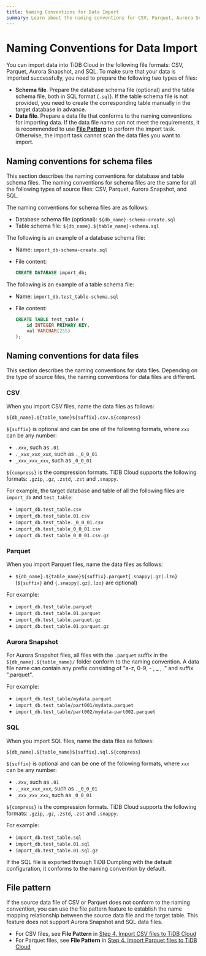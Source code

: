 ```yaml
---
title: Naming Conventions for Data Import
summary: Learn about the naming conventions for CSV, Parquet, Aurora Snapshot, and SQL files during data import.
---
```


# Naming Conventions for Data Import

You can import data into TiDB Cloud in the following file formats: CSV, Parquet, Aurora Snapshot, and SQL. To make sure that your data is imported successfully, you need to prepare the following two types of files:

- **Schema file**. Prepare the database schema file (optional) and the table schema file, both in SQL format (`.sql`). If the table schema file is not provided, you need to create the corresponding table manually in the target database in advance.
- **Data file**. Prepare a data file that conforms to the naming conventions for importing data. If the data file name can not meet the requirements, it is recommended to use [**File Pattern**](#file-pattern) to perform the import task. Otherwise, the import task cannot scan the data files you want to import.

## Naming conventions for schema files

This section describes the naming conventions for database and table schema files. The naming conventions for schema files are the same for all the following types of source files: CSV, Parquet, Aurora Snapshot, and SQL.

The naming conventions for schema files are as follows:

- Database schema file (optional): `${db_name}-schema-create.sql`
- Table schema file: `${db_name}.${table_name}-schema.sql`

The following is an example of a database schema file:

- Name: `import_db-schema-create.sql`
- File content:

    ```sql
    CREATE DATABASE import_db;
    ```

The following is an example of a table schema file:

- Name: `import_db.test_table-schema.sql`
- File content:

    ```sql
    CREATE TABLE test_table (
        id INTEGER PRIMARY KEY,
        val VARCHAR(255)
    );
    ```

## Naming conventions for data files

This section describes the naming conventions for data files. Depending on the type of source files, the naming conventions for data files are different.

### CSV

When you import CSV files, name the data files as follows:

`${db_name}.${table_name}${suffix}.csv.${compress}`

`${suffix}` is optional and can be one of the following formats, where *`xxx`* can be any number:

- *`.xxx`*, such as `.01`
- *`._xxx_xxx_xxx`*, such as `._0_0_01`
- *`_xxx_xxx_xxx`*, such as `_0_0_01`

`${compress}` is the compression formats. TiDB Cloud supports the following formats: `.gzip`, `.gz`, `.zstd`, `.zst` and `.snappy`.

For example, the target database and table of all the following files are `import_db` and `test_table`:

- `import_db.test_table.csv`
- `import_db.test_table.01.csv`
- `import_db.test_table._0_0_01.csv`
- `import_db.test_table_0_0_01.csv`
- `import_db.test_table_0_0_01.csv.gz`

### Parquet

When you import Parquet files, name the data files as follows:

- `${db_name}.${table_name}${suffix}.parquet{.snappy|.gz|.lzo}` (`${suffix}` and `{.snappy|.gz|.lzo}` are optional)

For example:

- `import_db.test_table.parquet`
- `import_db.test_table.01.parquet`
- `import_db.test_table.parquet.gz`
- `import_db.test_table.01.parquet.gz`

### Aurora Snapshot

For Aurora Snapshot files, all files with the `.parquet` suffix in the `${db_name}.${table_name}/` folder conform to the naming convention. A data file name can contain any prefix consisting of "a-z, 0-9, - , _ , ." and suffix ".parquet".

For example:

- `import_db.test_table/mydata.parquet`
- `import_db.test_table/part001/mydata.parquet`
- `import_db.test_table/part002/mydata-part002.parquet`

### SQL

When you import SQL files, name the data files as follows:

`${db_name}.${table_name}${suffix}.sql.${compress}`

`${suffix}` is optional and can be one of the following formats, where *`xxx`* can be any number:

- *`.xxx`*, such as `.01`
- *`._xxx_xxx_xxx`*, such as `._0_0_01`
- *`_xxx_xxx_xxx`*, such as `_0_0_01`

`${compress}` is the compression formats. TiDB Cloud supports the following formats: `.gzip`, `.gz`, `.zstd`, `.zst` and `.snappy`.

For example:

- `import_db.test_table.sql`
- `import_db.test_table.01.sql`
- `import_db.test_table.01.sql.gz`

If the SQL file is exported through TiDB Dumpling with the default configuration, it conforms to the naming convention by default.

## File pattern

If the source data file of CSV or Parquet does not conform to the naming convention, you can use the file pattern feature to establish the name mapping relationship between the source data file and the target table. This feature does not support Aurora Snapshot and SQL data files.

- For CSV files, see **File Pattern** in [Step 4. Import CSV files to TiDB Cloud](/tidb-cloud/import-csv-files.md#step-4-import-csv-files-to-tidb-cloud)
- For Parquet files, see **File Pattern** in [Step 4. Import Parquet files to TiDB Cloud](/tidb-cloud/import-parquet-files.md#step-4-import-parquet-files-to-tidb-cloud)
